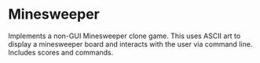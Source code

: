 # Minesweeper
Implements a non-GUI Minesweeper clone game.
This uses ASCII art to display a minesweeper board and interacts with the user via command line. 
Includes scores and commands. 
